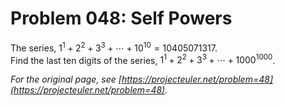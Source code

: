 # Problem 048: Self Powers
  
The series, $1^1 + 2^2 + 3^3 + \cdots + 10^{10} = 10405071317$.  
Find the last ten digits of the series, $1^1 + 2^2 + 3^3 + \cdots + 1000^{1000}$.  

*For the original page, see [https://projecteuler.net/problem=48](https://projecteuler.net/problem=48).*
